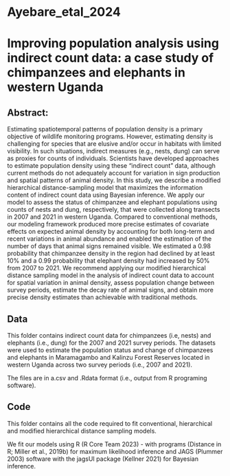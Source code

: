 # Ayebare_etal_2024
# Improving population analysis using indirect count data: a case study of chimpanzees and elephants in western Uganda


## Abstract:

Estimating spatiotemporal patterns of population density is a primary objective of wildlife monitoring programs. However, estimating density is challenging for species that are elusive and/or occur in habitats with limited visibility. In such situations, indirect measures (e.g., nests, dung) can serve as proxies for counts of individuals. Scientists have developed approaches to estimate population density using these “indirect count” data, although current methods do not adequately account for variation in sign production and spatial patterns of animal density. In this study, we describe a modified hierarchical distance-sampling model that maximizes the information content of indirect count data using Bayesian inference. We apply our model to assess the status of chimpanzee and elephant populations using counts of nests and dung, respectively, that were collected along transects in 2007 and 2021 in western Uganda. Compared to conventional methods, our modeling framework produced more precise estimates of covariate effects on expected animal density by accounting for both long-term and recent variations in animal abundance and enabled the estimation of the number of days that animal signs remained visible. We estimated a 0.98 probability that chimpanzee density in the region had declined by at least 10% and a 0.99 probability that elephant density had increased by 50% from 2007 to 2021. We recommend applying our modified hierarchical distance sampling model in the analysis of indirect count data to account for spatial variation in animal density, assess population change between survey periods, estimate the decay rate of animal signs, and obtain more precise density estimates than achievable with traditional methods.



## Data
This folder contains indirect count data for chimpanzees (i.e, nests) and elephants (i.e., dung) for the 2007 and 2021 survey periods. The datasets were used to estimate the population status and change of chimpanzees and elephants in Maramagambo and Kalinzu Forest Reserves located in western Uganda across two survey periods (i.e., 2007 and 2021).

The files are in a.csv and .Rdata format (i.e., output from R programing software).


## Code

This folder contains all the code required to fit conventional, hierarchical and modified hierarchical distance sampling models.

We fit our models using R (R Core Team 2023) - with programs (Distance in R; Miller et al., 2019b) for maximum likelihood inference and JAGS (Plummer 2003) software with the jagsUI package (Kellner 2021) for Bayesian inference.
